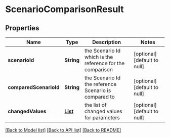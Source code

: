 # ScenarioComparisonResult
## Properties

Name | Type | Description | Notes
------------ | ------------- | ------------- | -------------
**scenarioId** | **String** | the Scenario Id which is the reference for the comparison | [optional] [default to null]
**comparedScenarioId** | **String** | the Scenario Id the reference Scenario is compared to | [optional] [default to null]
**changedValues** | [**List**](ScenarioChangedParameterValue.md) | the list of changed values for parameters | [optional] [default to null]

[[Back to Model list]](../README.md#documentation-for-models) [[Back to API list]](../README.md#documentation-for-api-endpoints) [[Back to README]](../README.md)

